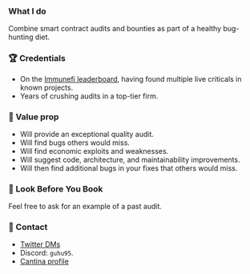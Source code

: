 ### What I do
Combine smart contract audits and bounties as part of a healthy bug-hunting diet.

### 🏆 Credentials  
- On the [Immunefi leaderboard](https://immunefi.com/leaderboard/), having found multiple live criticals in known projects.
- Years of crushing audits in a top-tier firm.

### 🥇 Value prop
- Will provide an exceptional quality audit.
- Will find bugs others would miss.
- Will find economic exploits and weaknesses.
- Will suggest code, architecture, and maintainability improvements.
- Will then find additional bugs in your fixes that others would miss.

### 👀 Look Before You Book
Feel free to ask for an example of a past audit.

### 👋 Contact
- [Twitter DMs](https://twitter.com/Guhu95)
- Discord: `guhu95`.
- [Cantina profile](https://cantina.xyz/u/guhu95/)
